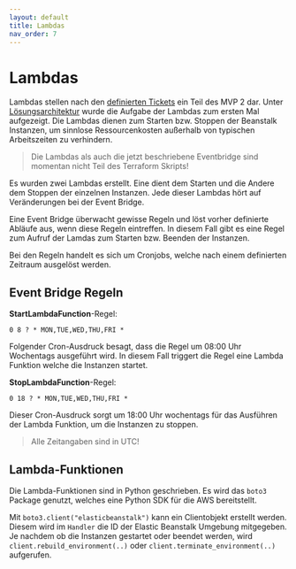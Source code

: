 ```yaml
---
layout: default
title: Lambdas
nav_order: 7
---
```


# Lambdas

Lambdas stellen nach den [definierten Tickets](https://github.com/maximilian-skowron/dhge-cc-aufg-sem-2/projects/1) ein Teil des MVP 2 dar.
Unter [Lösungsarchitektur](https://maximilian-skowron.github.io/dhge-cc-aufg-sem-2/solutions.html) wurde die Aufgabe der Lambdas zum ersten Mal aufgezeigt.
Die Lambdas dienen zum Starten bzw. Stoppen der Beanstalk Instanzen, um sinnlose Ressourcenkosten außerhalb von typischen Arbeitszeiten zu verhindern.

> Die Lambdas als auch die jetzt beschriebene Eventbridge sind momentan nicht Teil des Terraform Skripts!

Es wurden zwei Lambdas erstellt.
Eine dient dem Starten und die Andere dem Stoppen der einzelnen Instanzen.
Jede dieser Lambdas hört auf Veränderungen bei der Event Bridge.

Eine Event Bridge überwacht gewisse Regeln und löst vorher definierte Abläufe aus, wenn diese Regeln eintreffen.
In diesem Fall gibt es eine Regel zum Aufruf der Lamdas zum Starten bzw. Beenden der Instanzen.

Bei den Regeln handelt es sich um Cronjobs, welche nach einem definierten Zeitraum ausgelöst werden.

## Event Bridge Regeln

**StartLambdaFunction**-Regel:

`0 8 ? * MON,TUE,WED,THU,FRI *`

Folgender Cron-Ausdruck besagt, dass die Regel um 08:00 Uhr Wochentags ausgeführt wird.
In diesem Fall triggert die Regel eine Lambda Funktion welche die Instanzen startet.

**StopLambdaFunction**-Regel:

`0 18 ? * MON,TUE,WED,THU,FRI *`

Dieser Cron-Ausdruck sorgt um 18:00 Uhr wochentags für das Ausführen der Lambda Funktion, um die Instanzen zu stoppen.

> Alle Zeitangaben sind in UTC!


## Lambda-Funktionen

Die Lambda-Funktionen sind in Python geschrieben.
Es wird das `boto3` Package genutzt, welches eine Python SDK für die AWS bereitstellt.

Mit `boto3.client("elasticbeanstalk")` kann ein Clientobjekt erstellt werden.
Diesem wird im `Handler` die ID der Elastic Beanstalk Umgebung mitgegeben.
Je nachdem ob die Instanzen gestartet oder beendet werden, wird `client.rebuild_environment(..)` oder `client.terminate_environment(..)` aufgerufen.
